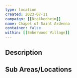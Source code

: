 ```yaml
---
type: location
created: 2023-07-11
campaign: [[Drakkenheim]]
name: Chapel of Saint Ardenna
container: false
within: [[Emberwood Village]]
---
```


## Description


## Sub Areas/Locations

<!-- QueryToSerialize: LIST FROM "TTRPG/Drakkenheim/Locations" WHERE within = "Chapel of Saint Ardenna" -->
